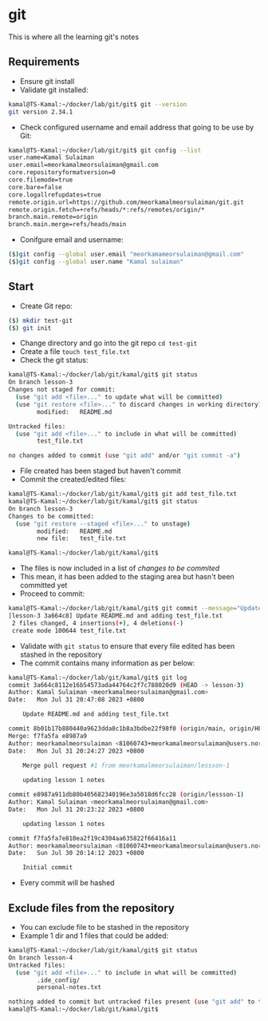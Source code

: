 # git

This is where all the learning git's notes

## Requirements

- Ensure git install
- Validate git installed:

```bash
kamal@TS-Kamal:~/docker/lab/git/git$ git --version
git version 2.34.1
```

- Check configured username and email address that going to be use by Git:

```bash
kamal@TS-Kamal:~/docker/lab/git/git$ git config --list
user.name=Kamal Sulaiman
user.email=meorkamalmeorsulaiman@gmail.com
core.repositoryformatversion=0
core.filemode=true
core.bare=false
core.logallrefupdates=true
remote.origin.url=https://github.com/meorkamalmeorsulaiman/git.git
remote.origin.fetch=+refs/heads/*:refs/remotes/origin/*
branch.main.remote=origin
branch.main.merge=refs/heads/main
```

- Conifgure email and username:

```sh
($)git config --global user.email "meorkamameorsulaiman@gmail.com"
($)git config --global user.name "Kamal sulaiman"
```

## Start

- Create Git repo:

```sh
($) mkdir test-git
($) git init
```

- Change directory and go into the git repo `cd test-git`
- Create a file `touch test_file.txt`
- Check the git status:

```bash
kamal@TS-Kamal:~/docker/lab/git/kamal/git$ git status
On branch lesson-3
Changes not staged for commit:
  (use "git add <file>..." to update what will be committed)
  (use "git restore <file>..." to discard changes in working directory)
        modified:   README.md

Untracked files:
  (use "git add <file>..." to include in what will be committed)
        test_file.txt

no changes added to commit (use "git add" and/or "git commit -a")
```

- File created has been staged but haven't commit
- Commit the created/edited files:

```bash
kamal@TS-Kamal:~/docker/lab/git/kamal/git$ git add test_file.txt 
kamal@TS-Kamal:~/docker/lab/git/kamal/git$ git status
On branch lesson-3
Changes to be committed:
  (use "git restore --staged <file>..." to unstage)
        modified:   README.md
        new file:   test_file.txt

kamal@TS-Kamal:~/docker/lab/git/kamal/git$ 
```

- The files is now included in a list of *changes to be commited*
- This mean, it has been added to the staging area but hasn't been committed yet
- Proceed to commit:

```bash
kamal@TS-Kamal:~/docker/lab/git/kamal/git$ git commit --message="Update README.md and adding test_file.txt"
[lesson-3 3a664c8] Update README.md and adding test_file.txt
 2 files changed, 4 insertions(+), 4 deletions(-)
 create mode 100644 test_file.txt
```

- Validate with `git status` to ensure that every file edited has been stashed in the repository
- The commit contains many information as per below:

```bash
kamal@TS-Kamal:~/docker/lab/git/kamal/git$ git log 
commit 3a664c8112e16b54573ada44764c2f7c788020d9 (HEAD -> lesson-3)
Author: Kamal Sulaiman <meorkamalmeorsulaiman@gmail.com>
Date:   Mon Jul 31 20:47:08 2023 +0800

    Update README.md and adding test_file.txt

commit 8b01b17b880440a9623dda8c1b8a3bdbe22f98f0 (origin/main, origin/HEAD, main)
Merge: f7fa5fa e8987a9
Author: meorkamalmeorsulaiman <81060743+meorkamalmeorsulaiman@users.noreply.github.com>
Date:   Mon Jul 31 20:24:27 2023 +0800

    Merge pull request #1 from meorkamalmeorsulaiman/lessson-1
    
    updating lesson 1 notes

commit e8987a911db80b405682340196e3a5018d6fcc28 (origin/lessson-1)
Author: Kamal Sulaiman <meorkamalmeorsulaiman@gmail.com>
Date:   Mon Jul 31 20:23:22 2023 +0800

    updating lesson 1 notes

commit f7fa5fa7e810ea2f19c4304aa635822f66416a11
Author: meorkamalmeorsulaiman <81060743+meorkamalmeorsulaiman@users.noreply.github.com>
Date:   Sun Jul 30 20:14:12 2023 +0800

    Initial commit
```

- Every commit will be hashed 

## Exclude files from the repository

- You can exclude file to be stashed in the repository
- Example 1 dir and 1 files that could be added:

```bash
kamal@TS-Kamal:~/docker/lab/git/kamal/git$ git status
On branch lesson-4
Untracked files:
  (use "git add <file>..." to include in what will be committed)
        .ide_config/
        personal-notes.txt

nothing added to commit but untracked files present (use "git add" to track)
kamal@TS-Kamal:~/docker/lab/git/kamal/git$ 

```